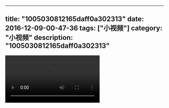 
---
title: "1005030812165daff0a302313"
date: 2016-12-09-00-47-36
tags: ["小视频"]
category: "小视频"
description: "1005030812165daff0a302313"
---
<video src="http://ohtsqip0g.bkt.clouddn.com/1005030812165daff0a302313.mp4" controls="controls"></video>
